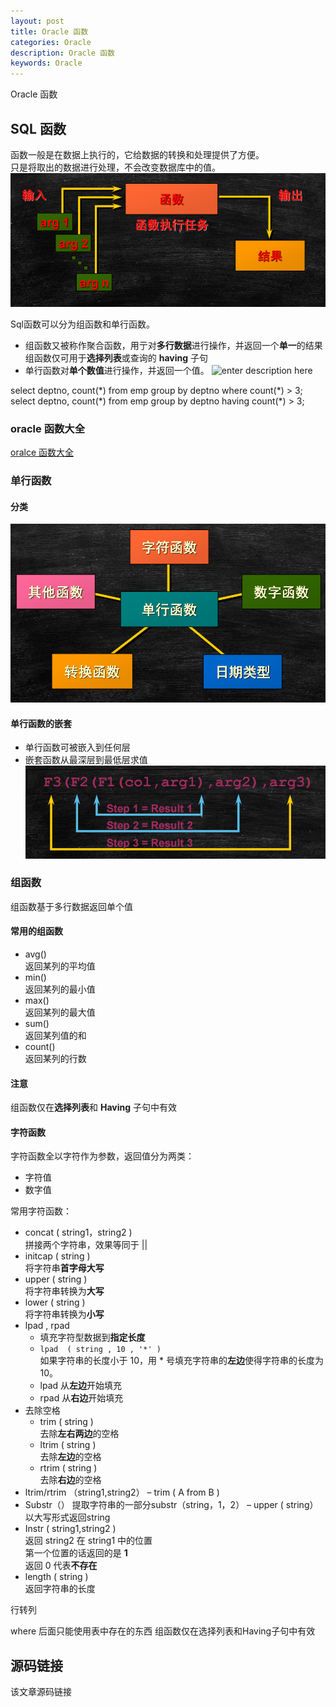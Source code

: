 ```yaml
---
layout: post
title: Oracle 函数
categories: Oracle
description: Oracle 函数
keywords: Oracle
---
```


Oracle 函数

## SQL 函数
函数一般是在数据上执行的，它给数据的转换和处理提供了方便。<br>
只是将取出的数据进行处理，不会改变数据库中的值。<br>
![enter description here](/images/posts/oracle/function/function.png)

Sql函数可以分为组函数和单行函数。
- 组函数又被称作聚合函数，用亍对**多行数据**进行操作，并返回一个**单一**的结果<br>
    组函数仅可用于**选择列表**或查询的 **having** 子句
- 单行函数对**单个数值**进行操作，并返回一个值。
![enter description here](/images/posts/oracle/function/functiontypepng)

select deptno, count(\*) from emp group by deptno where count(\*) > 3;
select deptno, count(\*) from emp group by deptno having count(\*) > 3;

### oracle 函数大全
[oralce 函数大全](https://github.com/kekaiyuan/resource/blob/main/API/oracle%E5%87%BD%E6%95%B0%E5%A4%A7%E5%85%A8.chm)


### 单行函数
#### 分类
![enter description here](/images/posts/oracle/function/singlefunction.png)

#### 单行函数的嵌套
- 单行函数可被嵌入到任何层
- 嵌套函数从最深层到最低层求值
![enter description here](/images/posts/oracle/function/nest.png)

### 组函数
组函数基于多行数据返回单个值

#### 常用的组函数
- avg()<br>
    返回某列的平均值
- min()<br>
    返回某列的最小值
- max()<br>
    返回某列的最大值
- sum()<br>
    返回某列值的和
- count()<br>
    返回某列的行数
	
#### 注意
组函数仅在**选择列表**和 **Having** 子句中有效






























#### 字符函数
字符函数全以字符作为参数，返回值分为两类：
- 字符值
- 数字值

常用字符函数：
- concat ( string1，string2 ) <br>
  拼接两个字符串，效果等同于 \|\|
- initcap ( string ) <br>
	将字符串**首字母大写**
- upper ( string ) <br>
    将字符串转换为**大写**
- lower ( string )  <br>
	将字符串转换为**小写**
- lpad , rpad <br>
	- 填充字符型数据到**指定长度**
	- `lpad  ( string , 10 , '*' ) `<br>
		如果字符串的长度小于 10，用 \* 号填充字符串的**左边**使得字符串的长度为10。
	- lpad 从**左边**开始填充
	- rpad 从**右边**开始填充
- 去除空格
	- trim ( string ) <br>
		去除**左右两边**的空格
	- ltrim ( string ) <br>
		去除**左边**的空格
	- rtrim ( string ) <br>
		去除**右边**的空格
- ltrim/rtrim （string1,string2） – trim ( A from B ) 
- Substr（） 提取字符串的一部分substr（string，1，2） – upper ( string）以大写形式返回string
- Instr ( string1,string2 ) <br>
    返回 string2 在 string1 中的位置<br>
	第一个位置的话返回的是 **1** <br>
	返回 0 代表**不存在**
- length ( string )<br>
    返回字符串的长度
	
	
行转列


where 后面只能使用表中存在的东西
组函数仅在选择列表和Having子句中有效

## 源码链接
该文章源码链接 [](url)